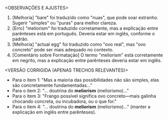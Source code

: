 <OBSERVAÇÕES E AJUSTES>
1. [Melhoria] "bare" foi traduzido como "nuas", que pode soar estranho. Sugerir "simples" ou "puras" para melhor clareza.
2. [Erro] "meliorism" foi traduzido corretamente, mas a explicação entre parênteses está em português. Deveria estar em inglês, conforme o padrão.
3. [Melhoria] "actual egg" foi traduzido como "ovo real", mas "ovo concreto" pode ser mais adequado no contexto.
4. [Comentário sobre Formatação] O termo "meliorism" está corretamente em negrito, mas a explicação entre parênteses deveria estar em inglês.

<VERSÃO CORRIGIDA (APENAS TRECHOS RELEVANTES)>
- Para o item 1: "Mas a maioria das possibilidades não são simples, elas são concretamente fundamentadas..."
- Para o item 2: "... doutrina do **meliorism** (meliorismo)..."
- Para o item 3: "Frango possível significa ovo concreto—mais galinha chocando concreta, ou incubadora, ou o que for."
- Para o item 4: "... doutrina do **meliorism** (meliorismo)..." (manter a explicação em inglês entre parênteses).